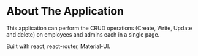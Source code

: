 # About The Application
This application can perform the CRUD operations (Create, Write, Update and delete) on employees and admins each in a single page.

Built with react, react-router, Material-UI.
